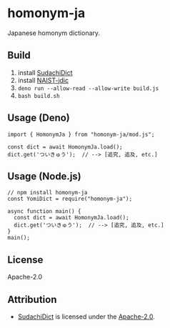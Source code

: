 # homonym-ja

Japanese homonym dictionary.

## Build

1. install [SudachiDict](https://github.com/WorksApplications/SudachiDict)
2. install
   [NAIST-jdic](https://ja.osdn.net/projects/naist-jdic/downloads/53500/mecab-naist-jdic-0.6.3b-20111013.tar.gz/)
3. `deno run --allow-read --allow-write build.js`
4. `bash build.sh`

## Usage (Deno)

```
import { HomonymJa } from "homonym-ja/mod.js";

const dict = await HomonymJa.load();
dict.get('ついきゅう');  // --> [追究, 追及, etc.]
```

## Usage (Node.js)

```
// npm install homonym-ja
const YomiDict = require("homonym-ja");

async function main() {
  const dict = await HomonymJa.load();
  dict.get('ついきゅう');  // --> [追究, 追及, etc.]
}
main();
```

## License

Apache-2.0

## Attribution

- [SudachiDict](https://github.com/WorksApplications/SudachiDict) is licensed
  under the [Apache-2.0](http://www.apache.org/licenses/LICENSE-2.0).

